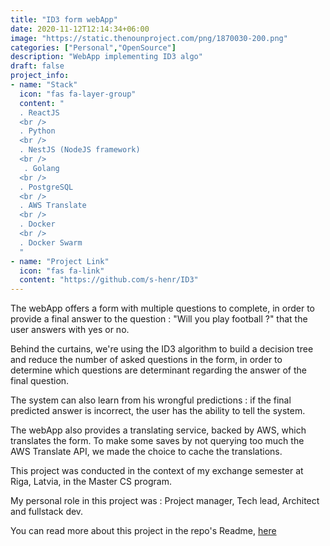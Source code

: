 ```yaml
---
title: "ID3 form webApp"
date: 2020-11-12T12:14:34+06:00
image: "https://static.thenounproject.com/png/1870030-200.png"
categories: ["Personal","OpenSource"]
description: "WebApp implementing ID3 algo"
draft: false
project_info:
- name: "Stack"
  icon: "fas fa-layer-group"
  content: "
  . ReactJS
  <br />
  . Python
  <br />
  . NestJS (NodeJS framework)
  <br />
   . Golang
  <br />
  . PostgreSQL
  <br />
  . AWS Translate
  <br />
  . Docker
  <br />
  . Docker Swarm
  "
- name: "Project Link"
  icon: "fas fa-link"
  content: "https://github.com/s-henr/ID3"
---
```


The webApp offers a form with multiple questions to complete, in order to provide a final answer to the question : "Will you play football ?" that the user answers with yes or no. 

Behind the curtains, we're using the ID3 algorithm to build a decision tree and reduce the number of asked questions in the form, in order to determine which questions are determinant regarding the answer of the final question.

The system can also learn from his wrongful predictions : if the final predicted answer is incorrect, the user has the ability to tell the system.

The webApp also provides a translating service, backed by AWS, which translates the form. To make some saves by not querying too much the AWS Translate API, we made the choice to cache the translations.

This project was conducted in the context of my exchange semester at Riga, Latvia, in the Master CS program.

My personal role in this project was : Project manager, Tech lead, Architect and fullstack dev.

You can read more about this project in the repo's Readme, [here](https://github.com/s-henr/ID3)